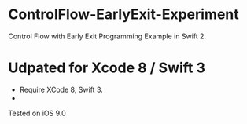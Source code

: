 # ControlFlow-EarlyExit-Experiment
Control Flow with Early Exit Programming Example in Swift 2.

# Udpated for Xcode 8 / Swift 3
- Require XCode 8, Swift 3.
- 
Tested on iOS 9.0
